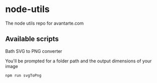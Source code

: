 # node-utils
The node utils repo for avantarte.com

## Available scripts

Bath SVG to PNG converter

You'll be prompted for a folder path and the output dimensions of your image

```bash
npm run svgToPng
```